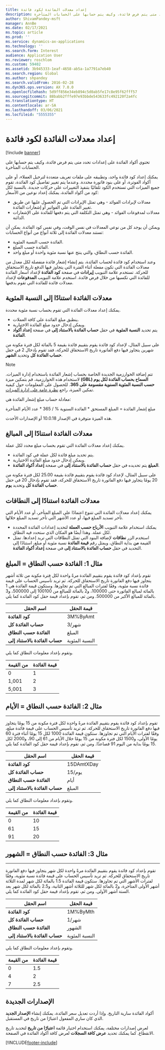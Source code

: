 ```yaml
---
title: إعداد معدلات الفائدة لكود فائدة
description: تحتوي أكواد الفائدة على إعدادات تحدد متى يتم فرض فائدة، وكيف يتم حسابها على الحسابات المتأخرة.
author: ShivamPandey-msft
manager: AnnBe
ms.date: 02/17/2021
ms.topic: article
ms.prod: ''
ms.service: dynamics-ax-applications
ms.technology: ''
ms.search.form: Interest
audience: Application User
ms.reviewer: roschlom
ms.custom: 59402
ms.assetid: 3b945333-1eaf-4658-ab5a-1a7791a7eb40
ms.search.region: Global
ms.author: shpandey
ms.search.validFrom: 2016-02-28
ms.dyn365.ops.version: AX 7.0.0
ms.openlocfilehash: 5d9ff856e34eb894c5d0ab5fe17c8e95f62fff57
ms.sourcegitcommit: 88babb2fffe97e93bbde543633fc492120f2a4fc
ms.translationtype: HT
ms.contentlocale: ar-SA
ms.lasthandoff: 03/06/2021
ms.locfileid: "5555355"
---
```

# <a name="set-up-interest-rates-for-an-interest-code"></a>إعداد معدلات الفائدة لكود فائدة

[!include [banner](../includes/banner.md)]

تحتوي أكواد الفائدة على إعدادات تحدد متى يتم فرض فائدة، وكيف يتم حسابها على الحسابات المتأخرة.

يمكنك إعداد كود فائدة واحد، وتطبيقه على ملفات تعريف متعددة لترحيل العملاء، أو على أكواد الفوترة، أو على بنود فاتورة محددة. وعندما يتم تغيير تفاصيل كود الفائدة، تقوم جميع الميزات التي تستخدم الكود تلقائيًا بتنفيذ التغييرات على حركات جديدة. بالنسبة لكل كود من أكواد الفائدة، يمكنك إعداد نوعين من الأسعار:
-   معدلات لإيرادات الفوائد - وهي تمثل الإيرادات التي تم الحصول عليها عن طريق تغيير الفائدة على الفواتير أو إشعارات الفائدة‬.
-   معدلات لمدفوعات الفوائد - وهي تمثل التكلفة التي يتم دفعها للفائدة على الإشعارات الدائنة‬.

ويمكن أن يوجد كل من نوعي المعدلات في نفس الوقت، وفي نفس كود الفائدة. يمكن أن تستند معدلات الفائدة إلى ثلاثة أنواع من أنواع الحسابات:
-   الفائدة حسب النسبة المئوية.
-   الفائدة حسب المبلغ.
-   الفائدة حسب النطاق، والتي ينتج عنها نسبة مئوية واحدة أو مبلغ واحد.

وعند استخدام كود فائدة لحساب الفائدة، يتم إنشاء إشعار فائدة منفصلة لكل معدل من معدلات الفائدة التي تكون مفعلة أثناء الفترة التي يتجاوز فيها الدفع تاريخ الاستحقاق للحركة. تستخدم علامة التبويب **إيرادات** في صفحة **كود الفائدة** لإعداد أسعار الفائدة للفائدة التي تكسبها من خلال فرض فائدة. استخدم علامة التبويب **المدفوعات** لإعداد معدلات فائدة للفائدة التي تقوم بدفعها.

## <a name="interest-rates-based-on-a-percentage"></a>معدلات الفائدة استنادًا إلى النسبة المئوية
يمكنك إعداد معدلات الفائدة التي تقوم بحساب نسبة مئوية محددة.

- ينطبق مبلغ الفائدة على كافة العملات.
- ويمكن إدخال حدود مبلغ الفائدة الاختيارية.
- يتم تحديد **النسبة المئوية** في حقل **حساب الفائدة بالاستناد إلى** في صفحة **إعداد أكواد الفائدة**.

على سبيل المثال، لإعداد كود فائدة يقوم بتقييم فائدة بقيمة 5 بالمائة لكل فترة مكونة من شهرين يتجاوز فيها دفع الفاتورة تاريخ الاستحقاق للحركة، فقد تقوم بإدخال 2 في حقل **حساب الفائدة كل** وتحديد **الشهر‏‎**.

> [!NOTE] 
> تتم إضافة الخوارزمية الجديدة الخاصة بحساب إشعار الفائدة باستخدام إدارة الميزات. لاستخدام هذه الخوارزمية، قم بتمكين ميزة **(GBL) السماح بحساب الفائدة لكل يوم حسب النسبة المئوية السنوية مقسومة على 365**. للحصول على المعلومات حول كيفية تمكين الميزة، راجع [نظرة عامة على إدارة الميزات](../../fin-ops-core/fin-ops/get-started/feature-management/feature-management-overview.md).
> 
> معادلة حساب مبلغ إشعار الفائدة هي: 
>  
> مبلغ إشعار الفائدة = المبلغ المستحق * الفائدة السنوية % / 365 * عدد الأيام المتأخرة
>  
> هذه الميزة متوفرة في الإصدار 10.0.18 أو الإصدارات الأحدث.    
 
## <a name="interest-rates-based-on-amounts"></a>معدلات الفائدة استنادًا إلى المبالغ
يمكنك إعداد معدلات الفائدة التي تقوم بحساب مبلغ محدد لكل عملة.
- يتم تحديد مبلغ فائدة لكل عملة في كود الفائدة.
- ويمكن إدخال حدود مبلغ الفائدة الاختيارية.
- **المبلغ** يتم تحديده في حقل **حساب الفائدة بالاستناد إلى** في صفحة **إعداد أكواد الفائدة‬**.

على سبيل المثال، لإعداد كود فائدة يقوم بتقييم فائدة بقيمة 25.00 لكل فترة مكونة من 20 يومًا يتجاوز فيها دفع الفاتورة تاريخ الاستحقاق للحركة، فقد تقوم بإدخال 20 في حقل **حساب الفائدة كل** وتحديد **يوم**.

## <a name="interest-rates-based-on-ranges"></a>معدلات الفائدة استنادًا إلى النطاقات
يمكنك إعداد معدلات الفائدة التي تتنوع اعتمادًا على المبلغ المتأخر، أو عدد الأيام التي تأخر تسديد المبلغ فيها، أو عدد الأشهر التي تأخر تسديد المبلغ خلالها.
-   يمكنك استخدام علامة التبويب **الأرباح حسب العملة‬** لتحديد إعدادات الفائدة المحددة لكل عملة. وهذا أيضًا هو المكان الذي ستحدد فيه النطاق.
-   استخدم الزر **نطاقات** لإضافة البنود التي تمثل النطاقات التي تريد إعدادها. تمثل القيمة **من** بداية النطاق، ويمثل رقم **قيمة الفائدة** نسبة مئوية أو مبلغ، استنادًا إلى التحديد في حقل **حساب الفائدة بالاستناد إلى‬** في صفحة **إعداد أكواد الفائدة**.

## <a name="example-1-interest-by-range--amount"></a>مثال 1: الفائدة حسب النطاق = المبلغ
تقوم بإعداد كود فائدة يقوم بتقييم الفائدة مرةً واحدة لكل فترة مكونة من ثلاثة أشهر يتجاوز فيها دفع الفاتورة تاريخ الاستحقاق للحركة. ثم تريد تأسيس الحساب على قيمة فائدة نسبة مئوية، وفقًا لفترات المبالغ التي تم تجاوزها. وستكون قيمة الفائدة هي 1 بالمائة لمبالغ الفاتورة حتى 100000، و2 بالمائة للمبالغ من 100100 إلى 500000، و3 بالمائة للمبالغ الأكبر من 500000. ومن ثم، تقوم بإعداد قيمة حقل كود الفائدة كما يلي.

| **اسم الحقل**                  | **قيمة الحقل** |
|---------------------------------|-----------------|
| **كود الفائدة**               | 3M%ByAmt        |
| **حساب الفائدة كل**    | 3/شهر         |
| **الفائدة حسب النطاق**           | المبلغ          |
| **حساب الفائدة بالاستناد إلى** | النسبة المئوية      |

وتقوم بإعداد معلومات النطاق كما يلي.

| **من القيمة** | **قيمة الفائدة** |
|----------------|--------------------|
| 0              | 1                  |
| 1,001          | 2                  |
| 5,001          | 3                  |


## <a name="example-2-interest-by-range--days"></a>مثال 2: الفائدة حسب النطاق = الأيام
--------------------------------------------------

تقوم بإعداد كود فائدة يقوم بتقييم الفائدة مرةً واحدة لكل فترة مكونة من 15 يومًا يتجاوز فيها دفع الفاتورة تاريخ الاستحقاق للحركة. ثم تريد تأسيس الحساب على قيمة فائدة مبلغ، وفقًا لفترات الأيام التي تم تجاوزها. ستكون قيمة الفائدة 1000 لكل 15 يومًا أثناء فترة 60 يومًا الأولى، و1500 لكل فترة مكونة من 15 يومًا خلال الأيام من 61 إلى 90، و2000 لكل 15 يومًا بداية من اليوم 91 فصاعدًا. ومن ثم، تقوم بإعداد قيمة حقل كود الفائدة كما يلي.

| **اسم الحقل**                  | **قيمة الحقل** |
|---------------------------------|-----------------|
| **كود الفائدة**               | 15DAmtXDay      |
| **حساب الفائدة كل**    | 15/يوم          |
| **الفائدة حسب النطاق**           | أيام            |
| **حساب الفائدة بالاستناد إلى** | المبلغ          |

وتقوم بإعداد معلومات النطاق كما يلي.

| **من القيمة** | **قيمة الفائدة** |
|----------------|--------------------|
| 0              | 10                 |
| 61             | 15                 |
| 91             | 20                 |


## <a name="example-3-interest-by-range--months"></a>مثال 3: الفائدة حسب النطاق = الشهور
----------------------------------------------------

تقوم بإعداد كود فائدة يقوم بتقييم الفائدة مرةً واحدة لكل شهر يتجاوز فيها دفع الفاتورة تاريخ الاستحقاق للحركة. ثم تريد تأسيس الحساب على قيمة فائدة نسبة مئوية، وفقًا لفترات الأشهر التي تم تجاوزها. ستكون قيمة الفائدة 1.5 بالمائة لكل شهر لمدة الثلاثة أشهر الأولى المتأخرة، و2 بالمائة لكل شهر للثلاثة أشهر الثانية، و2.5 بالمائة لكل شهر بعد الستة أشهر الأولى. ومن ثم، تقوم بإعداد قيمة حقل كود الفائدة كما يلي.

| **اسم الحقل**                  | **قيمة الحقل** |
|---------------------------------|-----------------|
| **كود الفائدة**               | 1M%ByMth        |
| **حساب الفائدة كل**    | 1/شهر         |
| **الفائدة حسب النطاق**           | الشهور          |
| **حساب الفائدة بالاستناد إلى** | النسبة المئوية      |

وتقوم بإعداد معلومات النطاق كما يلي.

| **من القيمة** | **قيمة الفائدة** |
|----------------|--------------------|
| 0              | 1.5                |
| 4              | 2                  |
| 7              | 2.5                |

## <a name="new-versions"></a>الإصدارات الجديدة
أكواد الفائدة سارية التاريخ. وإذا أردت تعديل سعر الفائدة، يمكنك إنشاء **الإصدار الجديد** الذي كان ساري المفعول اعتبارًا من تاريخ في المستقبل.

لعرض إصدارات مختلفة، يمكنك استخدام اختيار قائمة **اعتبارًا من تاريخ** لتحديد تاريخ الانقطاع. كما يمكنك تحديد **عرض كافة السجلات** لعرض كافة أكواد الفائدة في الصفحة.





[!INCLUDE[footer-include](../../includes/footer-banner.md)]
